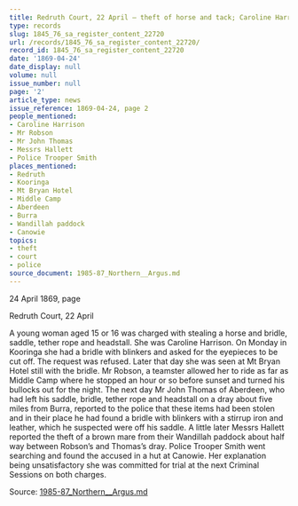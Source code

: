 ```yaml
---
title: Redruth Court, 22 April — theft of horse and tack; Caroline Harrison charged
type: records
slug: 1845_76_sa_register_content_22720
url: /records/1845_76_sa_register_content_22720/
record_id: 1845_76_sa_register_content_22720
date: '1869-04-24'
date_display: null
volume: null
issue_number: null
page: '2'
article_type: news
issue_reference: 1869-04-24, page 2
people_mentioned:
- Caroline Harrison
- Mr Robson
- Mr John Thomas
- Messrs Hallett
- Police Trooper Smith
places_mentioned:
- Redruth
- Kooringa
- Mt Bryan Hotel
- Middle Camp
- Aberdeen
- Burra
- Wandillah paddock
- Canowie
topics:
- theft
- court
- police
source_document: 1985-87_Northern__Argus.md
---
```


24 April 1869, page

Redruth Court, 22 April

A young woman aged 15 or 16 was charged with stealing a horse and bridle, saddle, tether rope and headstall.  She was Caroline Harrison.  On Monday in Kooringa she had a bridle with blinkers and asked for the eyepieces to be cut off.  The request was refused.  Later that day she was seen at Mt Bryan Hotel still with the bridle.  Mr Robson, a teamster allowed her to ride as far as Middle Camp where he stopped an hour or so before sunset and turned his bullocks out for the night.  The next day Mr John Thomas of Aberdeen, who had left his saddle, bridle, tether rope and headstall on a dray about five miles from Burra, reported to the police that these items had been stolen and in their place he had found a bridle with blinkers with a stirrup iron and leather, which he suspected were off his saddle.  A little later Messrs Hallett reported the theft of a brown mare from their Wandillah paddock about half way between Robson’s and Thomas’s dray.  Police Trooper Smith went searching and found the accused in a hut at Canowie.  Her explanation being unsatisfactory she was committed for trial at the next Criminal Sessions on both charges.


Source: [1985-87_Northern__Argus.md](/downloads/markdown/1985-87_Northern__Argus.md)
